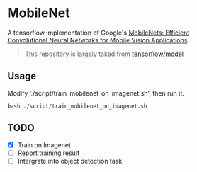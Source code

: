 # MobileNet

A tensorflow implementation of Google's [MobileNets: Efficient Convolutional Neural Networks for Mobile Vision Applications](https://arxiv.org/abs/1704.04861)

> This repository is largely taked from [tensorflow/model](https://github.com/tensorflow/models/tree/master/slim)

## Usage

Modify './script/train_mobilenet_on_imagenet.sh', then run it.

```
bash ./script/train_mobilenet_on_imagenet.sh
```

## TODO
- [x] Train on Imagenet
- [ ] Report training result
- [ ] Intergrate into object detection task

